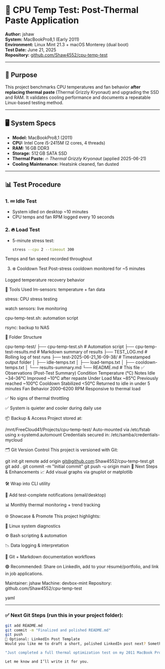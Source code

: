 # 🧪 CPU Temp Test: Post-Thermal Paste Application

**Author:** jshaw  
**System:** MacBookPro8,1 (Early 2011)  
**Environment:** Linux Mint 21.3 + macOS Monterey (dual boot)  
**Test Date:** June 21, 2025  
**Repository:** [github.com/Shaw4552/cpu-temp-test](https://github.com/Shaw4552/cpu-temp-test)

---

## 🎯 Purpose

This project benchmarks CPU temperatures and fan behavior **after replacing thermal paste** (Thermal Grizzly Kryonaut) and upgrading the SSD and RAM. It validates cooling performance and documents a repeatable Linux-based testing method.

---

## 🖥 System Specs

- **Model:** MacBookPro8,1 (2011)
- **CPU:** Intel Core i5-2415M (2 cores, 4 threads)
- **RAM:** 16 GB DDR3
- **Storage:** 512 GB SATA SSD
- **Thermal Paste:** 🔥 *Thermal Grizzly Kryonaut* (applied 2025-06-21)
- **Cooling Maintenance:** Heatsink cleaned, fan dusted

---

## 📊 Test Procedure

### 1. 💤 Idle Test
- System idled on desktop ~10 minutes
- CPU temps and fan RPM logged every 10 seconds

### 2. 🔥 Load Test
- 5-minute stress test:
  ```bash
  stress --cpu 2 --timeout 300
Temps and fan speed recorded throughout

3. ❄️ Cooldown Test
Post-stress cooldown monitored for ~5 minutes

Logged temperature recovery behavior

🔧 Tools Used
lm-sensors: temperature + fan data

stress: CPU stress testing

watch sensors: live monitoring

cpu-temp-test.sh: automation script

rsync: backup to NAS

📁 Folder Structure

cpu-temp-test/
├── cpu-temp-test.sh              # Automation script
├── cpu-temp-test-results.md     # Markdown summary of results
├── TEST_LOG.md                  # Rolling log of test runs
├── test-2025-06-21_16-09-38/    # Timestamped output folder
│   ├── idle-temps.txt
│   ├── load-temps.txt
│   ├── cooldown-temps.txt
│   └── results-summary.md
└── README.md                    # This file
✅ Observations (Post-Test Summary)
Condition	Temperature (°C)	Notes
Idle	~34–36°C	Improved ~10°C after repaste
Under Load	Max ~85°C	Previously reached ~100°C
Cooldown	Stabilized <50°C	Returned to idle in under 5 minutes
Fan Behavior	2000–6200 RPM	Responsive to thermal load

✅ No signs of thermal throttling

✅ System is quieter and cooler during daily use

📦 Backup & Access
Project stored at:


/mnt/FreeCloud41/Projects/cpu-temp-test/
Auto-mounted via /etc/fstab using x-systemd.automount
Credentials secured in: /etc/samba/credentials-mycloud

🗂 Git Version Control
This project is versioned with Git:

git init
git remote add origin git@github.com:Shaw4552/cpu-temp-test.git
git add .
git commit -m "Initial commit"
git push -u origin main
🚀 Next Steps & Enhancements
📈 Add visual graphs via gnuplot or matplotlib

🛠 Wrap into CLI utility

📨 Add test-complete notifications (email/desktop)

📊 Monthly thermal monitoring + trend tracking

🌐 Showcase & Promote
This project highlights:

🧰 Linux system diagnostics

⚙️ Bash scripting & automation

📉 Data logging & interpretation

📁 Git + Markdown documentation workflows

🟢 Recommended: Share on LinkedIn, add to your résumé/portfolio, and link in job applications.

Maintainer: jshaw
Machine: devbox-mint
Repository: github.com/Shaw4552/cpu-temp-test

yaml


---

### ✅ Next Git Steps (run this in your project folder):

```bash
git add README.md
git commit -m "Finalized and polished README.md"
git push
🔗 Optional: LinkedIn Post Template
Would you like me to draft a short, polished LinkedIn post next? Something like:

"Just completed a full thermal optimization test on my 2011 MacBook Pro running Linux Mint! Using Bash scripting, stress testing tools, and lm-sensors, I benchmarked CPU cooling performance before and after applying new thermal paste. The results were impressive — temps dropped by 10°C at idle and 15°C under load. Full project here: [GitHub repo]"

Let me know and I’ll write it for you.
